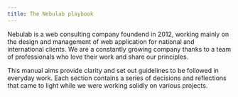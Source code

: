 ```yaml
---
title: The Nebulab playbook
---
```

Nebulab is a web consulting company foundend in 2012, working mainly on the design and management of web application for national and international clients. We are a constantly growing company thanks to a team of professionals who love their work and share our principles.

This manual aims provide clarity and set out guidelines to be followed in everyday work. Each section contains a series of decisions and reflections that came to light while we were working solidly on various projects.

